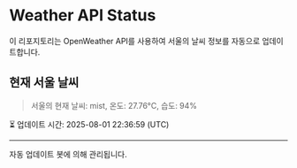 
# Weather API Status

이 리포지토리는 OpenWeather API를 사용하여 서울의 날씨 정보를 자동으로 업데이트합니다.

## 현재 서울 날씨
> 서울의 현재 날씨: mist, 온도: 27.76°C, 습도: 94%

⏳ 업데이트 시간: 2025-08-01 22:36:59 (UTC)

---
자동 업데이트 봇에 의해 관리됩니다.
